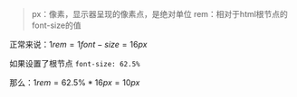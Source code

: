 >px：像素，显示器呈现的像素点，是绝对单位
>rem：相对于html根节点的font-size的值


正常来说：$1rem = 1 font-size = 16px$

如果设置了根节点 `font-size: 62.5%` 

那么：$1rem = 62.5\% * 16px = 10px$





